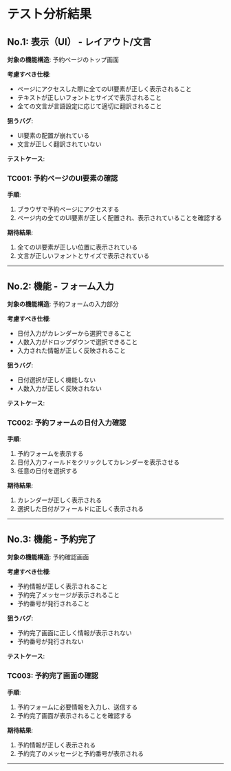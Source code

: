 # テスト分析結果

## No.1: 表示（UI） - レイアウト/文言

**対象の機能構造**: 予約ページのトップ画面

**考慮すべき仕様**:
- ページにアクセスした際に全てのUI要素が正しく表示されること
- テキストが正しいフォントとサイズで表示されること
- 全ての文言が言語設定に応じて適切に翻訳されること

**狙うバグ**:
- UI要素の配置が崩れている
- 文言が正しく翻訳されていない

**テストケース**:

### TC001: 予約ページのUI要素の確認

**手順**:
1. ブラウザで予約ページにアクセスする
2. ページ内の全てのUI要素が正しく配置され、表示されていることを確認する

**期待結果**:
1. 全てのUI要素が正しい位置に表示されている
2. 文言が正しいフォントとサイズで表示されている

---

## No.2: 機能 - フォーム入力

**対象の機能構造**: 予約フォームの入力部分

**考慮すべき仕様**:
- 日付入力がカレンダーから選択できること
- 人数入力がドロップダウンで選択できること
- 入力された情報が正しく反映されること

**狙うバグ**:
- 日付選択が正しく機能しない
- 人数入力が正しく反映されない

**テストケース**:

### TC002: 予約フォームの日付入力確認

**手順**:
1. 予約フォームを表示する
2. 日付入力フィールドをクリックしてカレンダーを表示させる
3. 任意の日付を選択する

**期待結果**:
1. カレンダーが正しく表示される
2. 選択した日付がフィールドに正しく表示される

---

## No.3: 機能 - 予約完了

**対象の機能構造**: 予約確認画面

**考慮すべき仕様**:
- 予約情報が正しく表示されること
- 予約完了メッセージが表示されること
- 予約番号が発行されること

**狙うバグ**:
- 予約完了画面に正しく情報が表示されない
- 予約番号が発行されない

**テストケース**:

### TC003: 予約完了画面の確認

**手順**:
1. 予約フォームに必要情報を入力し、送信する
2. 予約完了画面が表示されることを確認する

**期待結果**:
1. 予約情報が正しく表示される
2. 予約完了のメッセージと予約番号が表示される

---

